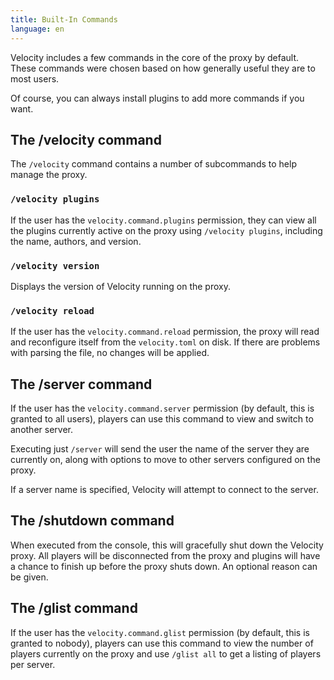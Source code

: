```yaml
---
title: Built-In Commands
language: en
---
```


Velocity includes a few commands in the core of the proxy by default. These commands were chosen based on how generally useful they are to most users.

Of course, you can always install plugins to add more commands if you want.

## The /velocity command

The ``/velocity`` command contains a number of subcommands to help manage the proxy.

### ``/velocity plugins``

If the user has the ``velocity.command.plugins`` permission, they can
view all the plugins currently active on the proxy using ``/velocity plugins``,
including the name, authors, and version.

### ``/velocity version``

Displays the version of Velocity running on the proxy.

### ``/velocity reload``

If the user has the ``velocity.command.reload`` permission, the proxy
will read and reconfigure itself from the ``velocity.toml`` on disk. If
there are problems with parsing the file, no changes will be applied.

The /server command
-------------------

If the user has the ``velocity.command.server`` permission (by default,
this is granted to all users), players can use this command to view and
switch to another server.

Executing just ``/server`` will send the user the name of the server they
are currently on, along with options to move to other servers configured
on the proxy.

If a server name is specified, Velocity will attempt to connect to the
server.

The /shutdown command
---------------------

When executed from the console, this will gracefully shut down the Velocity
proxy. All players will be disconnected from the proxy and plugins will have
a chance to finish up before the proxy shuts down. An optional reason can be
given.

The /glist command
------------------

If the user has the ``velocity.command.glist`` permission (by default,
this is granted to nobody), players can use this command to view the
number of players currently on the proxy and use `/glist all` to get
a listing of players per server.